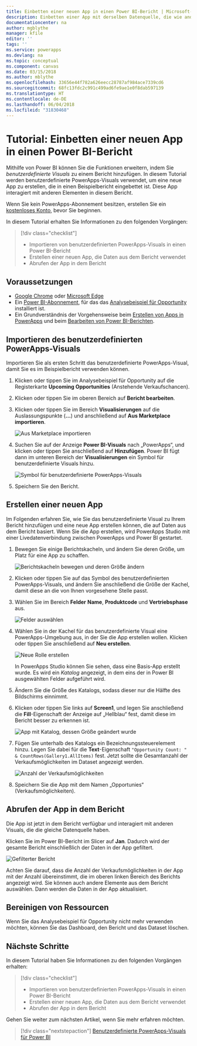 ```yaml
---
title: Einbetten einer neuen App in einen Power BI-Bericht | Microsoft-Dokumentation
description: Einbetten einer App mit derselben Datenquelle, die wie andere Berichtselemente gefiltert werden kann
documentationcenter: na
author: mgblythe
manager: kfile
editor: ''
tags: ''
ms.service: powerapps
ms.devlang: na
ms.topic: conceptual
ms.component: canvas
ms.date: 03/15/2018
ms.author: mblythe
ms.openlocfilehash: 33656e44f782a626eecc28787af984ace7339cd6
ms.sourcegitcommit: 68fc13fdc2c991c499ad6fe9ae1e0f8dab597139
ms.translationtype: HT
ms.contentlocale: de-DE
ms.lasthandoff: 06/04/2018
ms.locfileid: "31830468"
---
```

# <a name="tutorial-embed-a-new-app-in-a-power-bi-report"></a>Tutorial: Einbetten einer neuen App in einen Power BI-Bericht

Mithilfe von Power BI können Sie die Funktionen erweitern, indem Sie *benutzerdefinierte Visuals* zu einem Bericht hinzufügen. In diesem Tutorial werden benutzerdefinierte PowerApps-Visuals verwendet, um eine neue App zu erstellen, die in einen Beispielbericht eingebettet ist. Diese App interagiert mit anderen Elementen in diesem Bericht.

Wenn Sie kein PowerApps-Abonnement besitzen, erstellen Sie ein [kostenloses Konto](../signup-for-powerapps.md), bevor Sie beginnen.

In diesem Tutorial erhalten Sie Informationen zu den folgenden Vorgängen:
> [!div class="checklist"]
> * Importieren von benutzerdefinierten PowerApps-Visuals in einen Power BI-Bericht
> * Erstellen einer neuen App, die Daten aus dem Bericht verwendet
> * Abrufen der App in dem Bericht

## <a name="prerequisites"></a>Voraussetzungen

* [Google Chrome](https://www.google.com/chrome/browser/) oder [Microsoft Edge](https://www.microsoft.com/windows/microsoft-edge)
* Ein [Power BI-Abonnement](https://docs.microsoft.com/power-bi/service-self-service-signup-for-power-bi), für das das [Analysebeispiel für Opportunity](https://docs.microsoft.com/power-bi/sample-opportunity-analysis#get-the-content-pack-for-this-sample) installiert ist.
* Ein Grundverständnis der Vorgehensweise beim [Erstellen von Apps in PowerApps](data-platform-create-app-scratch.md) und beim [Bearbeiten von Power BI-Berichten](https://docs.microsoft.com/power-bi/service-the-report-editor-take-a-tour).

## <a name="import-the-powerapps-custom-visual"></a>Importieren des benutzerdefinierten PowerApps-Visuals

Importieren Sie als ersten Schritt das benutzerdefinierte PowerApps-Visual, damit Sie es im Beispielbericht verwenden können.

1. Klicken oder tippen Sie im Analysebeispiel für Opportunity auf die Registerkarte **Upcoming Opportunities** (Anstehende Verkaufschancen).

2. Klicken oder tippen Sie im oberen Bereich auf **Bericht bearbeiten**.

3. Klicken oder tippen Sie im Bereich **Visualisierungen** auf die Auslassungspunkte (**...**) und anschließend auf **Aus Marketplace importieren**. 

    ![Aus Marketplace importieren](media/embed-powerapps-powerbi/import-visual.png)

4. Suchen Sie auf der Anzeige **Power BI-Visuals** nach „PowerApps“, und klicken oder tippen Sie anschließend auf **Hinzufügen**. Power BI fügt dann im unteren Bereich der **Visualisierungen** ein Symbol für benutzerdefinierte Visuals hinzu.

    ![Symbol für benutzerdefinierte PowerApps-Visuals](media/embed-powerapps-powerbi/powerapps-icon.png)

5. Speichern Sie den Bericht.

## <a name="create-a-new-app"></a>Erstellen einer neuen App
Im Folgenden erfahren Sie, wie Sie das benutzerdefinierte Visual zu Ihrem Bericht hinzufügen und eine neue App erstellen können, die auf Daten aus dem Bericht basiert. Wenn Sie die App erstellen, wird PowerApps Studio mit einer Livedatenverbindung zwischen PowerApps und Power BI gestartet.

1. Bewegen Sie einige Berichtskacheln, und ändern Sie deren Größe, um Platz für eine App zu schaffen.

    ![Berichtskacheln bewegen und deren Größe ändern](media/embed-powerapps-powerbi/move-resize.png)

2. Klicken oder tippen Sie auf das Symbol des benutzerdefinierten PowerApps-Visuals, und ändern Sie anschließend die Größe der Kachel, damit diese an die von Ihnen vorgesehene Stelle passt.

3. Wählen Sie im Bereich **Felder** **Name**, **Produktcode** und **Vertriebsphase** aus. 

    ![Felder auswählen](media/embed-powerapps-powerbi/select-fields.png)

4. Wählen Sie in der Kachel für das benutzerdefinierte Visual eine PowerApps-Umgebung aus, in der Sie die App erstellen wollen. Klicken oder tippen Sie anschließend auf **Neu erstellen**.

    ![Neue Rolle erstellen](media/embed-powerapps-powerbi/create-new-app.png)

    In PowerApps Studio können Sie sehen, dass eine Basis-App erstellt wurde. Es wird ein *Katalog* angezeigt, in dem eins der in Power BI ausgewählten Felder aufgeführt wird.

5.  Ändern Sie die Größe des Katalogs, sodass dieser nur die Hälfte des Bildschirms einnimmt. 

6. Klicken oder tippen Sie links auf **Screen1**, und legen Sie anschließend die **Fill**-Eigenschaft der Anzeige auf „Hellblau“ fest, damit diese im Bericht besser zu erkennen ist.

    ![App mit Katalog, dessen Größe geändert wurde](media/embed-powerapps-powerbi/app-gallery.png)

6. Fügen Sie unterhalb des Katalogs ein Bezeichnungssteuerelement hinzu. Legen Sie dabei für die **Text**-Eigenschaft `"Opportunity Count: " & CountRows(Gallery1.AllItems)` fest. Jetzt sollte die Gesamtanzahl der Verkaufsmöglichkeiten im Dataset angezeigt werden.

    ![Anzahl der Verkaufsmöglichkeiten](media/embed-powerapps-powerbi/opportunity-count.png)

7. Speichern Sie die App mit dem Namen „Opportunies“ (Verkaufsmöglichkeiten). 


## <a name="view-the-app-in-the-report"></a>Abrufen der App in dem Bericht
Die App ist jetzt in dem Bericht verfügbar und interagiert mit anderen Visuals, die die gleiche Datenquelle haben.

Klicken Sie im Power BI-Bericht im Slicer auf **Jan**. Dadurch wird der gesamte Bericht einschließlich der Daten in der App gefiltert.

![Gefilterter Bericht](media/embed-powerapps-powerbi/filtered-report.png)

Achten Sie darauf, dass die Anzahl der Verkaufsmöglichkeiten in der App mit der Anzahl übereinstimmt, die im oberen linken Bereich des Berichts angezeigt wird. Sie können auch andere Elemente aus dem Bericht auswählen. Dann werden die Daten in der App aktualisiert.


## <a name="clean-up-resources"></a>Bereinigen von Ressourcen
Wenn Sie das Analysebeispiel für Opportunity nicht mehr verwenden möchten, können Sie das Dashboard, den Bericht und das Dataset löschen.


## <a name="next-steps"></a>Nächste Schritte
In diesem Tutorial haben Sie Informationen zu den folgenden Vorgängen erhalten:
> [!div class="checklist"]
> * Importieren von benutzerdefinierten PowerApps-Visuals in einen Power BI-Bericht
> * Erstellen einer neuen App, die Daten aus dem Bericht verwendet
> * Abrufen der App in dem Bericht

Gehen Sie weiter zum nächsten Artikel, wenn Sie mehr erfahren möchten.
> [!div class="nextstepaction"]
> [Benutzerdefinierte PowerApps-Visuals für Power BI](powerapps-custom-visual.md)


